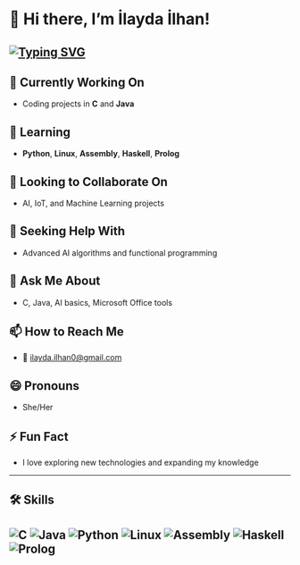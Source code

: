 # 👋 Hi there, I’m İlayda İlhan!
[![Typing SVG](https://readme-typing-svg.demolab.com?font=Fira+Code&size=28&pause=1000&color=4CAF50&center=true&vCenter=true&width=600&lines=Hi+there,+I+am+İlayda+İlhan;Computer+Engineering+Student)](https://git.io/typing-svg)
---
## 🔭 Currently Working On
- Coding projects in **C** and **Java**
## 🌱 Learning
- **Python**, **Linux**, **Assembly**, **Haskell**, **Prolog**
## 👯 Looking to Collaborate On
- AI, IoT, and Machine Learning projects
## 🤔 Seeking Help With
- Advanced AI algorithms and functional programming
## 💬 Ask Me About
- C, Java, AI basics, Microsoft Office tools
## 📫 How to Reach Me
- 📧 [ilayda.ilhan0@gmail.com](mailto:ilayda.ilhan0@gmail.com)
## 😄 Pronouns
- She/Her
## ⚡ Fun Fact
- I love exploring new technologies and expanding my knowledge
---
## 🛠️ Skills
![C](https://img.shields.io/badge/-C-00599C?style=for-the-badge&logo=c&logoColor=white)
![Java](https://img.shields.io/badge/-Java-007396?style=for-the-badge&logo=java&logoColor=white)
![Python](https://img.shields.io/badge/-Python-3776AB?style=for-the-badge&logo=python&logoColor=white)
![Linux](https://img.shields.io/badge/-Linux-FCC624?style=for-the-badge&logo=linux&logoColor=black)
![Assembly](https://img.shields.io/badge/-Assembly-6E4F0E?style=for-the-badge)
![Haskell](https://img.shields.io/badge/-Haskell-5D4F85?style=for-the-badge&logo=haskell&logoColor=white)
![Prolog](https://img.shields.io/badge/-Prolog-3B352E?style=for-the-badge)
---
